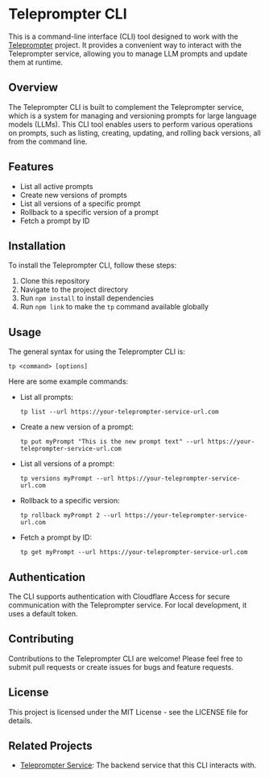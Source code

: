 # Teleprompter CLI

This is a command-line interface (CLI) tool designed to work with the [Teleprompter](https://github.com/britt/teleprompter) project. It provides a convenient way to interact with the Teleprompter service, allowing you to manage LLM prompts and update them at runtime.

## Overview

The Teleprompter CLI is built to complement the Teleprompter service, which is a system for managing and versioning prompts for large language models (LLMs). This CLI tool enables users to perform various operations on prompts, such as listing, creating, updating, and rolling back versions, all from the command line.

## Features

- List all active prompts
- Create new versions of prompts
- List all versions of a specific prompt
- Rollback to a specific version of a prompt
- Fetch a prompt by ID

## Installation

To install the Teleprompter CLI, follow these steps:

1. Clone this repository
2. Navigate to the project directory
3. Run `npm install` to install dependencies
4. Run `npm link` to make the `tp` command available globally

## Usage

The general syntax for using the Teleprompter CLI is:

```
tp <command> [options]
```

Here are some example commands:

- List all prompts:
  ```
  tp list --url https://your-teleprompter-service-url.com
  ```

- Create a new version of a prompt:
  ```
  tp put myPrompt "This is the new prompt text" --url https://your-teleprompter-service-url.com
  ```

- List all versions of a prompt:
  ```
  tp versions myPrompt --url https://your-teleprompter-service-url.com
  ```

- Rollback to a specific version:
  ```
  tp rollback myPrompt 2 --url https://your-teleprompter-service-url.com
  ```

- Fetch a prompt by ID:
  ```
  tp get myPrompt --url https://your-teleprompter-service-url.com
  ```

## Authentication

The CLI supports authentication with Cloudflare Access for secure communication with the Teleprompter service. For local development, it uses a default token.

## Contributing

Contributions to the Teleprompter CLI are welcome! Please feel free to submit pull requests or create issues for bugs and feature requests.

## License

This project is licensed under the MIT License - see the LICENSE file for details.

## Related Projects

- [Teleprompter Service](https://github.com/britt/teleprompter): The backend service that this CLI interacts with.
